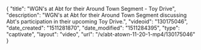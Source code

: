 {
    "title": "WGN's at Abt for their Around Town Segment - Toy Drive",
    "description": "WGN's at Abt for their Around Town Segment discussing Abt's participation in their upcoming Toy Drive.",
    "videoid": "130175046",
    "date_created": "1511281870",
    "date_modified": "1511284395",
    "type": "captivate",
    "layout": "video",
    "url": "\/v\/abt-atown-11-20-1-mp4\/130175046"
}